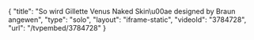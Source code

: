 {
    "title": "So wird Gillette Venus Naked Skin\u00ae designed by Braun angewen",
    "type": "solo",
    "layout": "iframe-static",
    "videoId": "3784728",
    "url": "\/tvpembed\/3784728"
}